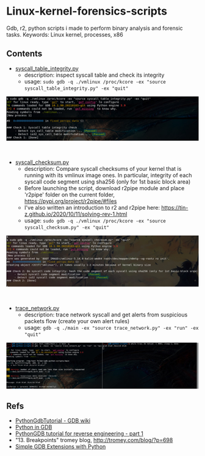 #  Linux-kernel-forensics-scripts

Gdb, r2, python scripts i made to perform binary analysis and forensic tasks. Keywords: Linux kernel, processes, x86


## Contents ##

 - [syscall_table_integrity.py](syscall_table_integrity.py)
    * description: inspect syscall table and check its integrity
    * usage: `sudo gdb -q ./vmlinux /proc/kcore -ex "source syscall_table_integrity.py" -ex "quit"`

![example_pictures/es1.jpg](example_pictures/es1.jpg)

</br>

 - [syscall_checksum.py](syscall_checksum.py)
    * description: Compare syscall checksums of your kernel that is running with its vmlinux image ones. In particular, integrity of each syscall code segment using sha256 (only for 1st basic block area)
    * Before launching the script, download r2pipe module and place 'r2pipe' folder on the current folder, https://pypi.org/project/r2pipe/#files
    * I've also written an introduction to r2 and r2pipe here: https://tin-z.github.io/2020/10/11/solving-rev-1.html
    * usage: `sudo gdb -q ./vmlinux /proc/kcore -ex "source syscall_checksum.py" -ex "quit"`

![example_pictures/es3.jpg](example_pictures/es3.jpg)

</br>

 - [trace_network.py](trace_network.py)
    * description: trace network syscall and get alerts from suspicious packets flow (create your own alert rules)
    * usage: `gdb -q ./main -ex "source trace_network.py" -ex "run" -ex "quit"`

![example_pictures/es2.jpg](example_pictures/es2.jpg)




## Refs ##

 - [PythonGdbTutorial - GDB wiki](https://sourceware.org/gdb/wiki/PythonGdbTutorial)
 - [Python in GDB](https://lnxblog.github.io/2019/06/17/python-support-for-gdb.html)
 - [PythonGDB tutorial for reverse engineering - part 1](https://blog.lse.epita.fr//2012/05/01/pythongdb-tutorial-for-reverse-engineering-part.html)
 - "13. Breakpoints" tromey blog, http://tromey.com/blog/?p=698
 - [Simple GDB Extensions with Python](https://blog.0x972.info/?d=2016/01/08/09/14/47-simple-gdb-extensions-with-python)


